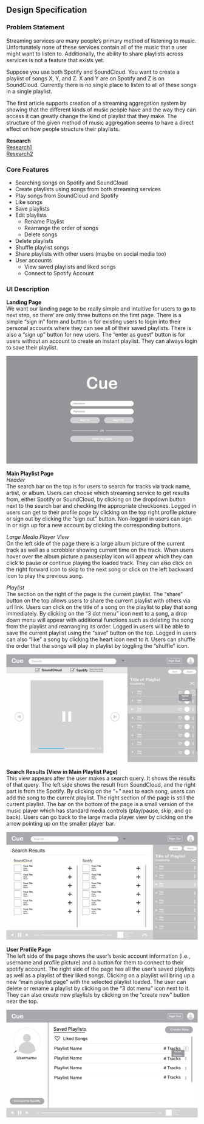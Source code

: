 ## Design Specification

### Problem Statement

Streaming services are many people’s primary method of listening to music. Unfortunately none of these services contain all of the music that a user might want to listen to. Additionally, the ability to share playlists across services is not a feature that exists yet.   

Suppose you use both Spotify and SoundCloud. You want to create a playlist of songs X, Y, and Z. X and Y are on Spotify and Z is on SoundCloud. Currently there is no single place to listen to all of these songs in a single playlist.  

The first article supports creation of a streaming aggregation system by showing that the different kinds of music people have and the way they can access it can greatly change the kind of playlist that they make. The structure of the given method of music aggregation seems to have a direct effect on how people structure their playlists.   

**Research**   
[Research1](http://www.tandfonline.com/doi/abs/10.1080/03007766.2015.1021174)   
[Research2](http://www.tandfonline.com/doi/abs/10.1080/03007760500159088)

### Core Features

* Searching songs on Spotify and SoundCloud
* Create playlists using songs from both streaming services
* Play songs from SoundCloud and Spotify
* Like songs
* Save playlists
* Edit playlists
	* Rename Playlist
	* Rearrange the order of songs
	* Delete songs
* Delete playlists
* Shuffle playlist songs
* Share playlists with other users (maybe on social media too)
* User accounts
	* View saved playlists and liked songs
	* Connect to Spotify Account 


### UI Description

**Landing Page**      
We want our landing page to be really simple and intuitive for users to go to next step, so there’ are only three buttons on the first page. There is a simple “sign in” form and button is for existing users to login into their personal accounts where they can see all of their saved playlists. There is also a “sign up” button for new users. The “enter as guest” button is for users without an account to create an instant playlist. They can always login to save their playlist.   

![Landing Page](https://github.com/cue-music/cue-music/blob/master/design/mockups/Cue%20Wireframes-page-006.jpg)

**Main Playlist Page**  
*Header*   
The search bar on the top is for users to search for tracks via track name, artist, or album. Users can choose which streaming service to get results from, either Spotify or SoundCloud, by clicking on the dropdown button next to the search bar and checking the appropriate checkboxes. Logged in users can get to their profile page by clicking on the top right profile picture or sign out by clicking the “sign out” button. Non-logged in users can sign in or sign up for a new account by clicking the corresponding buttons.  

*Large Media Player View*   
On the left side of the page there is a large album picture of the current track as well as a scrobbler showing current time on the track. When users hover over the album picture a pause/play icon will appear which they can click to pause or continue playing the loaded track. They can also click on the right forward icon to skip to the next song or click on the left backward icon to play the previous song. 

*Playlist*   
The section on the right of the page is the current playlist. The “share” button on the top allows users to share the current playlist with others via url link. Users can click on the title of a song on the playlist to play that song immediately. By clicking on the “3 dot menu” icon next to a song, a drop down menu will appear with additional functions such as deleting the song from the playlist and rearranging its order. Logged in users will be able to save the current playlist using the “save” button on the top. Logged in users can also “like” a song by clicking the heart icon next to it. Users can shuffle the order that the songs will play in playlist by toggling the “shuffle” icon.

![Main Playlist Page](https://github.com/cue-music/cue-music/blob/master/design/mockups/Cue%20Wireframes-page-001.jpg)

**Search Results (View in Main Playlist Page)**  
This view appears after the user makes a search query. It shows the results of that query. The left side shows the result from SoundCloud, and the right part is from the Spotify. By clicking on the “+” next to each song, users can add the song to the current playlist. The right section of the page is still the current playlist. The bar on the bottom of the page is a small version of the music player which has standard media controls (play/pause, skip, and go back). Users can go back to the large media player view by clicking on the arrow pointing up on the smaller player bar. 

![Search Results Page](https://github.com/cue-music/cue-music/blob/master/design/mockups/Cue%20Wireframes-page-004.jpg)

**User Profile Page**   
The left side of the page shows the user’s basic account information (i.e., username and profile picture) and a button for them to connect to their spotify account. The right side of the page has all the user’s saved playlists as well as a playlist of their liked songs. Clicking on a playlist will bring up a new “main playlist page” with the selected playlist loaded. The user can delete or rename a playlist by clicking on the “3 dot menu” icon next to it. They can also create new playlists by clicking on the “create new” button near the top.

![Profile Page](https://github.com/cue-music/cue-music/blob/master/design/mockups/Cue%20Wireframes-page-003.jpg)
